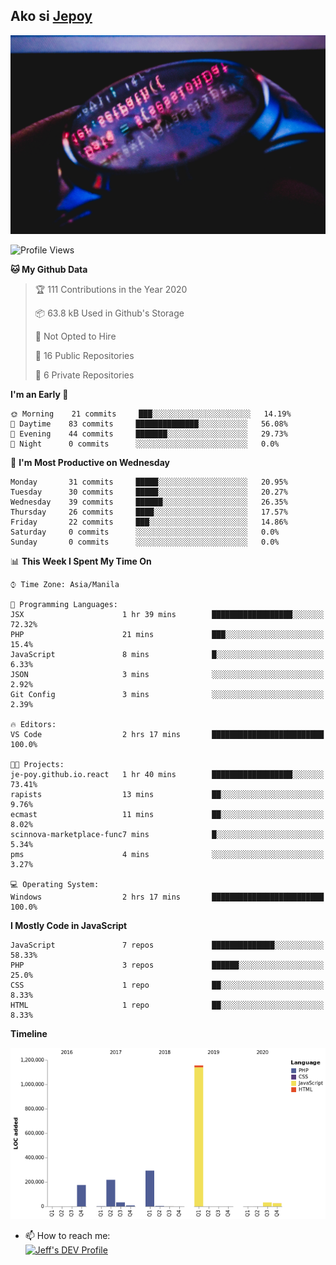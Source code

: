 ## Ako si [Jepoy](https://github.com/je-poy)
![je-poy-cover-img](imgs/cover.jpeg)

<!--START_SECTION:waka-->
![Profile Views](http://img.shields.io/badge/Profile%20Views-12-blue)

**🐱 My Github Data** 

> 🏆 111 Contributions in the Year 2020
 > 
> 📦 63.8 kB Used in Github's Storage 
 > 
> 🚫 Not Opted to Hire
 > 
> 📜 16 Public Repositories
 > 
> 🔑 6 Private Repositories 

**I'm an Early 🐤** 

```text
🌞 Morning    21 commits     ███░░░░░░░░░░░░░░░░░░░░░░   14.19% 
🌆 Daytime    83 commits     ██████████████░░░░░░░░░░░   56.08% 
🌃 Evening    44 commits     ███████░░░░░░░░░░░░░░░░░░   29.73% 
🌙 Night      0 commits      ░░░░░░░░░░░░░░░░░░░░░░░░░   0.0%

```
📅 **I'm Most Productive on Wednesday** 

```text
Monday       31 commits     █████░░░░░░░░░░░░░░░░░░░░   20.95% 
Tuesday      30 commits     █████░░░░░░░░░░░░░░░░░░░░   20.27% 
Wednesday    39 commits     ██████░░░░░░░░░░░░░░░░░░░   26.35% 
Thursday     26 commits     ████░░░░░░░░░░░░░░░░░░░░░   17.57% 
Friday       22 commits     ███░░░░░░░░░░░░░░░░░░░░░░   14.86% 
Saturday     0 commits      ░░░░░░░░░░░░░░░░░░░░░░░░░   0.0% 
Sunday       0 commits      ░░░░░░░░░░░░░░░░░░░░░░░░░   0.0%

```


📊 **This Week I Spent My Time On** 

```text
⌚︎ Time Zone: Asia/Manila

💬 Programming Languages: 
JSX                      1 hr 39 mins        ██████████████████░░░░░░░   72.32% 
PHP                      21 mins             ███░░░░░░░░░░░░░░░░░░░░░░   15.4% 
JavaScript               8 mins              █░░░░░░░░░░░░░░░░░░░░░░░░   6.33% 
JSON                     3 mins              ░░░░░░░░░░░░░░░░░░░░░░░░░   2.92% 
Git Config               3 mins              ░░░░░░░░░░░░░░░░░░░░░░░░░   2.39%

🔥 Editors: 
VS Code                  2 hrs 17 mins       █████████████████████████   100.0%

🐱‍💻 Projects: 
je-poy.github.io.react   1 hr 40 mins        ██████████████████░░░░░░░   73.41% 
rapists                  13 mins             ██░░░░░░░░░░░░░░░░░░░░░░░   9.76% 
ecmast                   11 mins             ██░░░░░░░░░░░░░░░░░░░░░░░   8.02% 
scinnova-marketplace-func7 mins              █░░░░░░░░░░░░░░░░░░░░░░░░   5.34% 
pms                      4 mins              ░░░░░░░░░░░░░░░░░░░░░░░░░   3.27%

💻 Operating System: 
Windows                  2 hrs 17 mins       █████████████████████████   100.0%

```

**I Mostly Code in JavaScript** 

```text
JavaScript               7 repos             ██████████████░░░░░░░░░░░   58.33% 
PHP                      3 repos             ██████░░░░░░░░░░░░░░░░░░░   25.0% 
CSS                      1 repo              ██░░░░░░░░░░░░░░░░░░░░░░░   8.33% 
HTML                     1 repo              ██░░░░░░░░░░░░░░░░░░░░░░░   8.33%

```


**Timeline**

![Chart not found](https://github.com/je-poy/je-poy/blob/master/charts/bar_graph.png) 


<!--END_SECTION:waka-->

- 📫 How to reach me: <br />
[<img src="https://d2fltix0v2e0sb.cloudfront.net/dev-badge.svg" width="50" alt="Jeff's DEV Profile" />](https://dev.to/jepoy)
<!--
**je-poy/je-poy** is a ✨ _special_ ✨ repository because its `README.md` (this file) appears on your GitHub profile.

Here are some ideas to get you started:

- 🔭 I’m currently working on ...
- 🌱 I’m currently learning ...
- 👯 I’m looking to collaborate on ...
- 🤔 I’m looking for help with ...
- 💬 Ask me about ...

- 😄 Pronouns: ...
- ⚡ Fun fact: ...
-->
